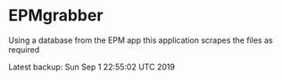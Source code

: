 # EPMgrabber
Using a database from the EPM app this application scrapes the files as required


Latest backup: Sun Sep 1 22:55:02 UTC 2019
